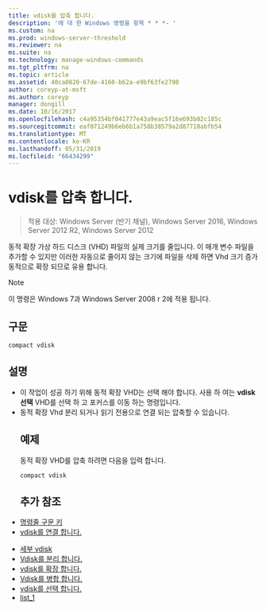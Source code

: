 ```yaml
---
title: vdisk를 압축 합니다.
description: '에 대 한 Windows 명령을 항목 * * *- '
ms.custom: na
ms.prod: windows-server-threshold
ms.reviewer: na
ms.suite: na
ms.technology: manage-windows-commands
ms.tgt_pltfrm: na
ms.topic: article
ms.assetid: 40ca0820-67de-4160-b62a-e9bf63fe2790
author: coreyp-at-msft
ms.author: coreyp
manager: dongill
ms.date: 10/16/2017
ms.openlocfilehash: c4a95354bf041777e43a9eac5f16e693b02c185c
ms.sourcegitcommit: eaf071249b6eb6b1a758b38579a2d87710abfb54
ms.translationtype: MT
ms.contentlocale: ko-KR
ms.lasthandoff: 05/31/2019
ms.locfileid: "66434299"
---
```

# <a name="compact-vdisk"></a>vdisk를 압축 합니다.

>적용 대상: Windows Server (반기 채널), Windows Server 2016, Windows Server 2012 R2, Windows Server 2012

동적 확장 가상 하드 디스크 (VHD) 파일의 실제 크기를 줄입니다. 이 매개 변수 파일을 추가할 수 있지만 이러한 자동으로 줄이지 않는 크기에 파일을 삭제 하면 Vhd 크기 증가 동적으로 확장 되므로 유용 합니다.
> [!NOTE]
> 이 명령은 Windows 7과 Windows Server 2008 r 2에 적용 됩니다.
> ## <a name="syntax"></a>구문
> ```
> compact vdisk
> ```
> ## <a name="remarks"></a>설명
> - 이 작업이 성공 하기 위해 동적 확장 VHD는 선택 해야 합니다. 사용 하 여는 **vdisk 선택** VHD를 선택 하 고 포커스를 이동 하는 명령입니다.
> - 동적 확장 Vhd 분리 되거나 읽기 전용으로 연결 되는 압축할 수 있습니다.
>   ## <a name="BKMK_Examples"></a>예제
>   동적 확장 VHD를 압축 하려면 다음을 입력 합니다.
>   ```
>   compact vdisk
>   ```
>   ## <a name="additional-references"></a>추가 참조
> - [명령줄 구문 키](command-line-syntax-key.md)
> - [vdisk를 연결 합니다.](attach-vdisk.md)

-   [세부 vdisk](detail-vdisk.md)
-   [Vdisk를 분리 합니다.](detach-vdisk.md)
-   [vdisk를 확장 합니다.](expand-vdisk.md)
-   [Vdisk를 병합 합니다.](merge-vdisk.md)
-   [vdisk를 선택 합니다.](select-vdisk.md)
-   [list_1](list_1.md)
